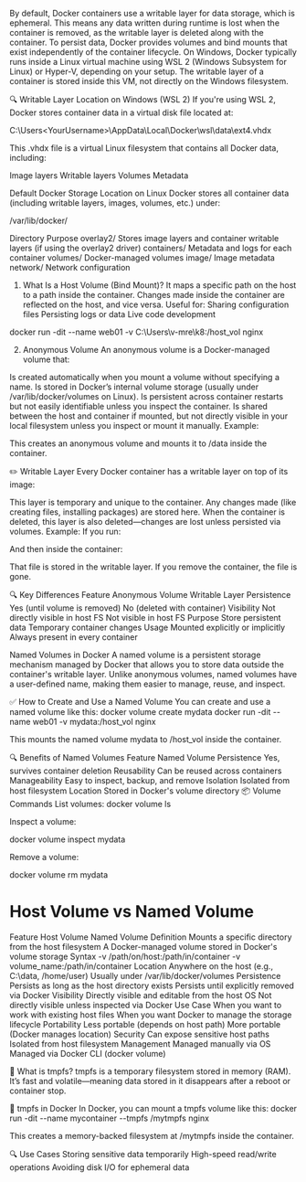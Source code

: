 By default, Docker containers use a writable layer for data storage, which is ephemeral. This means any data written during runtime is lost when the container is removed, as the writable layer is deleted along with the container. To persist data, Docker provides volumes and bind mounts that exist independently of the container lifecycle.
On Windows, Docker typically runs inside a Linux virtual machine using WSL 2 (Windows Subsystem for Linux) or Hyper-V, depending on your setup. The writable layer of a container is stored inside this VM, not directly on the Windows filesystem.

🔍 Writable Layer Location on Windows (WSL 2)
If you're using WSL 2, Docker stores container data in a virtual disk file located at:

C:\Users\<YourUsername>\AppData\Local\Docker\wsl\data\ext4.vhdx

This .vhdx file is a virtual Linux filesystem that contains all Docker data, including:

Image layers
Writable layers
Volumes
Metadata

Default Docker Storage Location on Linux
Docker stores all container data (including writable layers, images, volumes, etc.) under:

/var/lib/docker/

Directory	       Purpose
overlay2/	     Stores image layers and container writable layers (if     using the overlay2 driver)
containers/  	Metadata and logs for each container
volumes/	    Docker-managed volumes
image/	        Image metadata
network/    	Network configuration

1) What Is a Host Volume (Bind Mount)?
It maps a specific path on the host to a path inside the container.
Changes made inside the container are reflected on the host, and vice versa.
Useful for:
Sharing configuration files
Persisting logs or data
Live code development

docker run -dit --name web01 -v C:\Users\v-mre\k8:/host_vol nginx


2) Anonymous Volume
An anonymous volume is a Docker-managed volume that:

Is created automatically when you mount a volume without specifying a name.
Is stored in Docker’s internal volume storage (usually under /var/lib/docker/volumes on Linux).
Is persistent across container restarts but not easily identifiable unless you inspect the container.
Is shared between the host and container if mounted, but not directly visible in your local filesystem unless you inspect or mount it manually.
Example:

This creates an anonymous volume and mounts it to /data inside the container.

✏️ Writable Layer
Every Docker container has a writable layer on top of its image:

This layer is temporary and unique to the container.
Any changes made (like creating files, installing packages) are stored here.
When the container is deleted, this layer is also deleted—changes are lost unless persisted via volumes.
Example:
If you run:


And then inside the container:


That file is stored in the writable layer. If you remove the container, the file is gone.

🔍 Key Differences
Feature	Anonymous Volume	Writable Layer
Persistence	Yes (until volume is removed)	No (deleted with container)
Visibility	Not directly visible in host FS	Not visible in host FS
Purpose	Store persistent data	Temporary container changes
Usage	Mounted explicitly or implicitly	Always present in every container


 Named Volumes in Docker
A named volume is a persistent storage mechanism managed by Docker that allows you to store data outside the container's writable layer. Unlike anonymous volumes, named volumes have a user-defined name, making them easier to manage, reuse, and inspect.

✅ How to Create and Use a Named Volume
You can create and use a named volume like this:
docker volume create mydata
docker run -dit --name web01 -v mydata:/host_vol nginx


This mounts the named volume mydata to /host_vol inside the container.

🔍 Benefits of Named Volumes
Feature	Named Volume
Persistence	Yes, survives container deletion
Reusability	Can be reused across containers
Manageability	Easy to inspect, backup, and remove
Isolation	Isolated from host filesystem
Location	Stored in Docker's volume directory
📦 Volume Commands
List volumes:
docker volume ls


Inspect a volume:

docker volume inspect mydata

Remove a volume:

docker volume rm mydata




Host Volume vs Named Volume
===========================
Feature	Host Volume	Named Volume
Definition	Mounts a specific directory from the host filesystem	A Docker-managed volume stored in Docker's volume storage
Syntax	-v /path/on/host:/path/in/container	-v volume_name:/path/in/container
Location	Anywhere on the host (e.g., C:\data, /home/user)	Usually under /var/lib/docker/volumes
Persistence	Persists as long as the host directory exists	Persists until explicitly removed via Docker
Visibility	Directly visible and editable from the host OS	Not directly visible unless inspected via Docker
Use Case	When you want to work with existing host files	When you want Docker to manage the storage lifecycle
Portability	Less portable (depends on host path)	More portable (Docker manages location)
Security	Can expose sensitive host paths	Isolated from host filesystem
Management	Managed manually via OS	Managed via Docker CLI (docker volume)


🧠 What is tmpfs?
tmpfs is a temporary filesystem stored in memory (RAM). It’s fast and volatile—meaning data stored in it disappears after a reboot or container stop.

🐳 tmpfs in Docker
In Docker, you can mount a tmpfs volume like this:
docker run -dit --name mycontainer --tmpfs /mytmpfs nginx


This creates a memory-backed filesystem at /mytmpfs inside the container.

🔍 Use Cases
Storing sensitive data temporarily
High-speed read/write operations
Avoiding disk I/O for ephemeral data